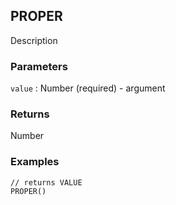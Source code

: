 ## PROPER

Description

### Parameters
`value` : Number (required) - argument

### Returns
Number

### Examples
```
// returns VALUE
PROPER()
```